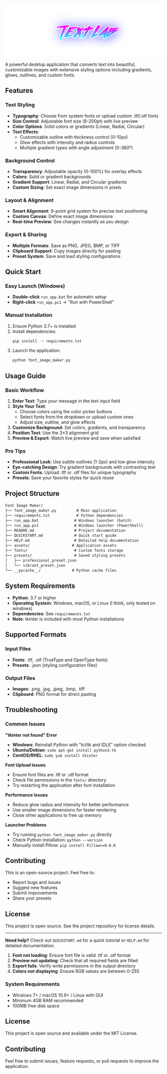 ![TextLab](/assets/title.png)

A powerful desktop application that converts text into beautiful, customizable images with extensive styling options including gradients, glows, outlines, and custom fonts.

## Features

### Text Styling
- **Typography**: Choose from system fonts or upload custom .ttf/.otf fonts
- **Size Control**: Adjustable font size (8-200pt) with live preview
- **Color Options**: Solid colors or gradients (Linear, Radial, Circular)
- **Text Effects**: 
   - Customizable outline with thickness control (0-10px)
   - Glow effects with intensity and radius controls
   - Multiple gradient types with angle adjustment (0-360°)

### Background Control
- **Transparency**: Adjustable opacity (0-100%) for overlay effects
- **Colors**: Solid or gradient backgrounds
- **Gradient Support**: Linear, Radial, and Circular gradients
- **Custom Sizing**: Set exact image dimensions in pixels

### Layout & Alignment
- **Smart Alignment**: 9-point grid system for precise text positioning
- **Custom Canvas**: Define exact image dimensions
- **Real-time Preview**: See changes instantly as you design

### Export & Sharing
- **Multiple Formats**: Save as PNG, JPEG, BMP, or TIFF
- **Clipboard Support**: Copy images directly for pasting
- **Preset System**: Save and load styling configurations

## Quick Start

### Easy Launch (Windows)
- **Double-click** `run_app.bat` for automatic setup
- **Right-click** `run_app.ps1` → "Run with PowerShell"

### Manual Installation
1. Ensure Python 3.7+ is installed
2. Install dependencies:
    ```bash
    pip install -r requirements.txt
    ```
3. Launch the application:
    ```bash
    python font_image_maker.py
    ```

## Usage Guide

### Basic Workflow
1. **Enter Text**: Type your message in the text input field
2. **Style Your Text**: 
    - Choose colors using the color picker buttons
    - Select fonts from the dropdown or upload custom ones
    - Adjust size, outline, and glow effects
3. **Customize Background**: Set colors, gradients, and transparency
4. **Position Text**: Use the 3×3 alignment grid
5. **Preview & Export**: Watch live preview and save when satisfied

### Pro Tips
- **Professional Look**: Use subtle outlines (1-2px) and low glow intensity
- **Eye-catching Design**: Try gradient backgrounds with contrasting text
- **Custom Fonts**: Upload .ttf or .otf files for unique typography
- **Presets**: Save your favorite styles for quick reuse

## Project Structure

```
Font Image Maker/
├── font_image_maker.py         # Main application
├── requirements.txt            # Python dependencies
├── run_app.bat                # Windows launcher (batch)
├── run_app.ps1                # Windows launcher (PowerShell)
├── README.md                  # Project documentation
├── QUICKSTART.md              # Quick start guide
├── HELP.md                    # Detailed help documentation
├── assets/                   # Application assets
├── fonts/                     # Custom fonts storage
├── presets/                   # Saved styling presets
│   ├── professional_preset.json
│   └── vibrant_preset.json
└── __pycache__/              # Python cache files
```

## System Requirements

- **Python**: 3.7 or higher
- **Operating System**: Windows, macOS, or Linux (I think, only tested on windows)
- **Dependencies**: See `requirements.txt`
- **Note**: tkinter is included with most Python installations

## Supported Formats

### Input Files
- **Fonts**: .ttf, .otf (TrueType and OpenType fonts)
- **Presets**: .json (styling configuration files)

### Output Files
- **Images**: .png, .jpg, .jpeg, .bmp, .tiff
- **Clipboard**: PNG format for direct pasting

## Troubleshooting

### Common Issues

**"tkinter not found" Error**
- **Windows**: Reinstall Python with "tcl/tk and IDLE" option checked
- **Ubuntu/Debian**: `sudo apt-get install python3-tk`
- **CentOS/RHEL**: `sudo yum install tkinter`

**Font Upload Issues**
- Ensure font files are .ttf or .otf format
- Check file permissions in the `fonts/` directory
- Try restarting the application after font installation

**Performance Issues**
- Reduce glow radius and intensity for better performance
- Use smaller image dimensions for faster rendering
- Close other applications to free up memory

**Launcher Problems**
- Try running `python font_image_maker.py` directly
- Check Python installation: `python --version`
- Manually install Pillow: `pip install Pillow>=8.0.0`

## Contributing

This is an open-source project. Feel free to:
- Report bugs and issues
- Suggest new features
- Submit improvements
- Share your presets

## License

This project is open source. See the project repository for license details.

---

**Need help?** Check out `QUICKSTART.md` for a quick tutorial or `HELP.md` for detailed documentation.

1. **Font not loading**: Ensure font file is valid .ttf or .otf format
2. **Preview not updating**: Check that all required fields are filled
3. **Export fails**: Verify write permissions in the output directory
4. **Colors not displaying**: Ensure RGB values are between 0-255

### System Requirements
- Windows 7+ / macOS 10.9+ / Linux with GUI
- Minimum 4GB RAM recommended
- 100MB free disk space

## License

This project is open source and available under the MIT License.

## Contributing

Feel free to submit issues, feature requests, or pull requests to improve the application.
